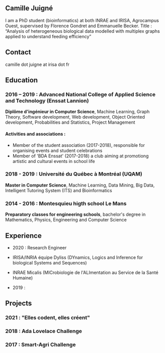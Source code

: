 ## Camille Juigné

I am a PhD student (bioinformatics) at both INRAE and IRISA, Agrocampus Ouest, supervised by Florence Gondret and Emmanuelle Becker.
Title : “Analysis of heterogeneous biological data modelled with multiplex graphs applied to understand feeding efficiency”

## Contact
camille dot juigne at irisa dot fr

## Education
### 2016 – 2019 : Advanced National College of Applied Science and Technology (Enssat Lannion)
**Diplôme d'ingénieur in Computer Science**, Machine Learning, Graph Theory, Software development, Web development, Object Oriented development, Probabilities and Statistics, Project Management
#### Activities and associations : 
  - Member of the student association (2017-2018), responsible for organising events and student celebrations
  - Member of 'BDA Enssat' (2017-2018) a club aiming at promotiong artistic and cultural events in school life 

### 2018 - 2019 : Université du Québec à Montréal (UQAM)
**Master in Computer Science**, Machine Learning, Data Mining, Big Data, Intelligent Tutoring System (ITS) and Bioinformatics

### 2014 - 2016 : Montesquieu higth school Le Mans
**Preparatory classes for engineering schools**, bachelor's degree in Mathematics, Physics, Engineering and Computer Science

## Experience
- 2020 : Research Engineer
- IRISA/INRIA équipe Dyliss (DYnamics, Logics and Inference for biological Systems and Sequences)
- INRAE Micalis (MICrobiologie de l'ALImentation au Service de la Santé Humaine) 

- 2019 : 
## Projects
### 2021 : "Elles codent, elles créent"
### 2018 : Ada Lovelace Challenge
### 2017 : Smart-Agri Challenge

